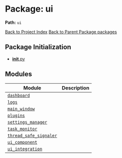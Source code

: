 # Package: ui

**Path:** `ui`

[Back to Project Index](../../index.md)
[Back to Parent Package packages](../index.md)

## Package Initialization
- [__init__.py](init.md)

## Modules

| Module | Description |
| --- | --- |
| [`dashboard`](dashboard.md) |  |
| [`logs`](logs.md) |  |
| [`main_window`](main_window.md) |  |
| [`plugins`](plugins.md) |  |
| [`settings_manager`](settings_manager.md) |  |
| [`task_monitor`](task_monitor.md) |  |
| [`thread_safe_signaler`](thread_safe_signaler.md) |  |
| [`ui_component`](ui_component.md) |  |
| [`ui_integration`](ui_integration.md) |  |
